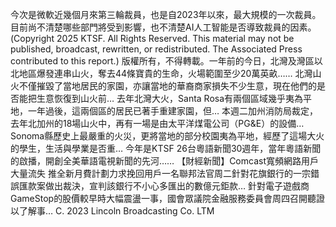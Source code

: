 今次是微軟近幾個月來第三輪裁員，也是自2023年以來，最大規模的一次裁員。目前尚不清楚哪些部門將受到影響，也不清楚AI人工智能是否導致裁員的因素。(Copyright 2025 KTSF. All Rights Reserved. This material may not be published, broadcast, rewritten, or redistributed. The Associated Press contributed to this report.)
版權所有，不得轉載。一年前的今日，北灣及灣區以北地區爆發連串山火，奪去44條寶貴的生命，火場範圍至少20萬英畝…… 北灣山火不僅摧毀了當地居民的家園，亦讓當地的華裔商家損失不少生意，現在他們的是否能把生意恢復到山火前… 去年北灣大火，Santa Rosa有兩個區域幾乎夷為平地，一年過後，這兩個區的居民已著手重建家園，但… 本週二加州消防局裁定，去年北加州的18場山火中，再有一場是由太平洋煤電公司（PG&E）的設備… Sonoma縣歷史上最嚴重的火災，更將當地的部分校園夷為平地，經歷了這場大火的學生，生活與學業是否重… 今年是KTSF 26台粵語新聞30週年，當年粵語新聞的啟播，開創全美華語電視新聞的先河…… 【財經新聞】Comcast寬頻網路用戶大量流失 推全新月費計劃力求挽回用戶一名聯邦法官周二針對花旗銀行的一宗錯誤匯款案做出裁決，宣判該銀行不小心多匯出的數億元鉅款… 針對電子遊戲商GameStop的股價較早時大幅震盪一事，國會眾議院金融服務委員會周四召開聽證以了解事… 
			C. 2023 Lincoln Broadcasting Co. LTM		